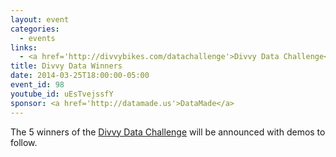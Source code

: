 ```yaml
---
layout: event
categories: 
  - events
links:
  - <a href='http://divvybikes.com/datachallenge'>Divvy Data Challenge</a>
title: Divvy Data Winners
date: 2014-03-25T18:00:00-05:00
event_id: 98
youtube_id: uEsTvejssfY
sponsor: <a href='http://datamade.us'>DataMade</a>
---
```


<p>The 5 winners of the <a href='http://divvybikes.com/datachallenge'>Divvy Data Challenge</a> will be announced with demos to follow.</p>

